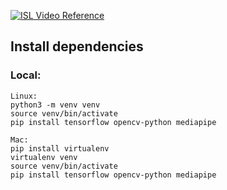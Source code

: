 [![ISL Video Reference](https://img.youtube.com/vi/VtbYvVDItvg/hqdefault.jpg)](https://www.youtube.com/watch?v=VtbYvVDItvg)

## Install dependencies
### Local:
```
Linux:
python3 -m venv venv
source venv/bin/activate
pip install tensorflow opencv-python mediapipe

Mac:
pip install virtualenv
virtualenv venv
source venv/bin/activate
pip install tensorflow opencv-python mediapipe
```